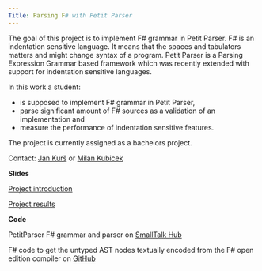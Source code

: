```yaml
---
Title: Parsing F# with Petit Parser
---
```


The goal of this project is to implement F# grammar in Petit Parser.
F# is an indentation sensitive language.
It means that the spaces and tabulators matters and might change syntax of a program.
Petit Parser is a Parsing Expression Grammar based framework which was recently extended with support for indentation sensitive languages.

In this work a student:

-  is supposed to implement F# grammar in Petit Parser, 
-  parse significant amount of F# sources as a validation of an implementation and 
-  measure the performance of indentation sensitive features.

The project is currently assigned as a bachelors project.

Contact: [Jan Kurš](%base_url%/staff/kursjan) or [Milan Kubicek](%base_url%/wiki/alumni/MilanKubicek)

**Slides**

[Project introduction](http://scg.unibe.ch/download/softwarecomposition/2015.01.06_FSharp_Intro_MilanKubicek_compr.pdf)

[Project results](https://www.dropbox.com/s/9uq5jof7ziouldq/2015.09.29_Parsing_FSharp_BSC_Presentation_2_Milan_Kubicek.pdf?dl=0)

**Code**

PetitParser F# grammar and parser on [SmallTalk Hub](http://smalltalkhub.com/#!/~MilanKubicek/FSharpGrammar)

F# code to get the untyped AST nodes textually encoded from the F# open edition compiler on [GitHub](http://github.com/mkubicek/FSharpAST)
